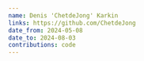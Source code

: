 ```yaml
---
name: Denis 'ChetdeJong' Karkin
links: https://github.com/ChetdeJong
date_from: 2024-05-08
date_to: 2024-08-03
contributions: code
---
```

